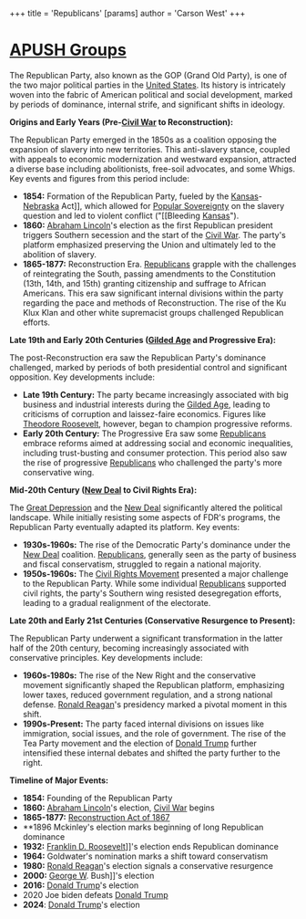 +++
 title = 'Republicans'
[params]
	author = 'Carson West'
+++

# [APUSH Groups](./../apush-groups/)

The Republican Party, also known as the GOP (Grand Old Party), is one of the two major political parties in the [United States](./../united-states/).  Its history is intricately woven into the fabric of American political and social development, marked by periods of dominance, internal strife, and significant shifts in ideology.

**Origins and Early Years (Pre-[Civil War](./../civil-war/) to Reconstruction):**

The Republican Party emerged in the 1850s as a coalition opposing the expansion of slavery into new territories.  This anti-slavery stance, coupled with appeals to economic modernization and westward expansion, attracted a diverse base including abolitionists, free-soil advocates, and some Whigs.  Key events and figures from this period include:

* **1854:** Formation of the Republican Party, fueled by the [Kansas](./../kansas/)-[Nebraska](./../nebraska/) Act]], which allowed for [Popular Sovereignty](./../popular-sovereignty/) on the slavery question and led to violent conflict ("[[Bleeding [Kansas](./../kansas/)").
* **1860:** [Abraham Lincoln](./../abraham-lincoln/)'s election as the first Republican president triggers Southern secession and the start of the [Civil War](./../civil-war/).  The party's platform emphasized preserving the Union and ultimately led to the abolition of slavery.
* **1865-1877:** Reconstruction Era.  [Republicans](./../republicans/) grapple with the challenges of reintegrating the South, passing amendments to the Constitution (13th, 14th, and 15th) granting citizenship and suffrage to African Americans. This era saw significant internal divisions within the party regarding the pace and methods of Reconstruction.  The rise of the Ku Klux Klan and other white supremacist groups challenged Republican efforts.

**Late 19th and Early 20th Centuries ([Gilded Age](./../gilded-age/) and Progressive Era):**

The post-Reconstruction era saw the Republican Party's dominance challenged, marked by periods of both presidential control and significant opposition.  Key developments include:

* **Late 19th Century:** The party became increasingly associated with big business and industrial interests during the [Gilded Age](./../gilded-age/), leading to criticisms of corruption and laissez-faire economics.  Figures like [Theodore Roosevelt](./../theodore-roosevelt/), however, began to champion progressive reforms.
* **Early 20th Century:** The Progressive Era saw some [Republicans](./../republicans/) embrace reforms aimed at addressing social and economic inequalities, including trust-busting and consumer protection.  This period also saw the rise of progressive [Republicans](./../republicans/) who challenged the party's more conservative wing.

**Mid-20th Century ([New Deal](./../new-deal/) to Civil Rights Era):**

The [Great Depression](./../great-depression/) and the [New Deal](./../new-deal/) significantly altered the political landscape.  While initially resisting some aspects of FDR's programs, the Republican Party eventually adapted its platform.  Key events:

* **1930s-1960s:** The rise of the Democratic Party's dominance under the [New Deal](./../new-deal/) coalition. [Republicans](./../republicans/), generally seen as the party of business and fiscal conservatism, struggled to regain a national majority.
* **1950s-1960s:**  The [Civil Rights Movement](./../civil-rights-movement/) presented a major challenge to the Republican Party. While some individual [Republicans](./../republicans/) supported civil rights, the party's Southern wing resisted desegregation efforts, leading to a gradual realignment of the electorate.

**Late 20th and Early 21st Centuries (Conservative Resurgence to Present):**

The Republican Party underwent a significant transformation in the latter half of the 20th century, becoming increasingly associated with conservative principles.  Key developments include:

* **1960s-1980s:** The rise of the New Right and the conservative movement significantly shaped the Republican platform, emphasizing lower taxes, reduced government regulation, and a strong national defense.  [Ronald Reagan](./../ronald-reagan/)'s presidency marked a pivotal moment in this shift.
* **1990s-Present:**  The party faced internal divisions on issues like immigration, social issues, and the role of government.  The rise of the Tea Party movement and the election of [Donald Trump](./../donald-trump/) further intensified these internal debates and shifted the party further to the right.

**Timeline of Major Events:**

* **1854:** Founding of the Republican Party
* **1860:** [Abraham Lincoln](./../abraham-lincoln/)'s election, [Civil War](./../civil-war/) begins
* **1865-1877:** [Reconstruction Act of 1867](./../reconstruction-act-of-1867/)
* **1896 Mckinley's election marks beginning of long Republican dominance
* **1932:** [Franklin D. Roosevelt](./../franklin-d.-roosevelt/)]]'s election ends Republican dominance
* **1964:** Goldwater's nomination marks a shift toward conservatism
* **1980:** [Ronald Reagan](./../ronald-reagan/)'s election signals a conservative resurgence
* **2000:** [George W](./../george-w/). Bush]]'s election
* **2016:** [Donald Trump](./../donald-trump/)'s election
* 2020 Joe biden defeats [Donald Trump](./../donald-trump/)
* **2024**: [Donald Trump](./../donald-trump/)'s election


